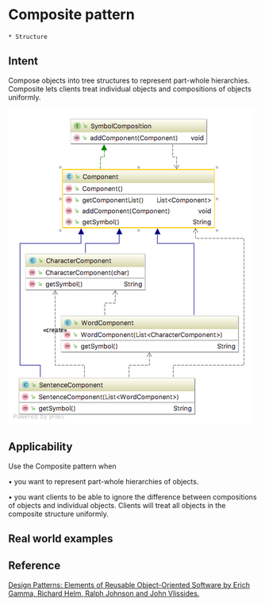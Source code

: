 # Composite pattern
    * Structure

## Intent
Compose objects into tree structures to represent part-whole hierarchies. Composite lets clients treat individual 
objects and compositions of objects uniformly.

![alt text](./doc/views/composite.png "Composite")

## Applicability

Use the Composite pattern when 

• you want to represent part-whole hierarchies of objects.

• you want clients to be able to ignore the difference between compositions of objects and individual objects. Clients 
will treat all objects in the composite structure uniformly.

## Real world examples

## Reference
[Design Patterns: Elements of Reusable Object-Oriented Software by Erich Gamma, Richard Helm, Ralph Johnson and John Vlissides.](https://www.amazon.com/Design-Patterns-Elements-Reusable-Object-Oriented/dp/0201633612/)